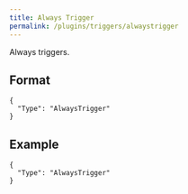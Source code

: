 ```yaml
---
title: Always Trigger
permalink: /plugins/triggers/alwaystrigger
---
```


Always triggers.

## Format

~~~
{
  "Type": "AlwaysTrigger"
}
~~~

## Example

~~~
{
  "Type": "AlwaysTrigger"
}
~~~
